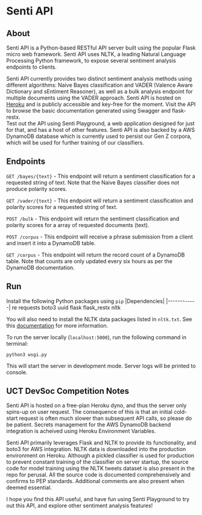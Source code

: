 # Senti API

## About
Senti API is a Python-based RESTful API server built using the popular Flask micro web framework. Senti API uses NLTK, a leading Natural Language Processing Python framework, to expose several sentiment analysis endpoints to clients.

Senti API currently provides two distinct sentiment analysis methods using different algorithms:  Naive Bayes classification and VADER (Valence Aware Dictionary and sEntiment Reasoner), as well as a bulk analysis endpoint for multiple documents using the VADER approach.
Senti API is hosted on [Heroku](https://senti-ment-api.herokuapp.com/) and is publicly accessible and key-free for the moment. Visit the API to browse the basic documentation generated using Swagger and flask-restx.  
Test out the API using Senti Playground, a web application designed for just for that, and has a host of other features.
Senti API is also backed by a AWS DynamoDB database which is currently used to persist our Gen Z corpora, which will be used for further training of our classifiers.

## Endpoints
```GET /bayes/{text}``` - This endpoint will return a sentiment classification for a requested string of text. Note that the Naive Bayes classifier does not produce polarity scores.

```GET /vader/{text}``` - This endpoint will return a sentiment classification and polarity scores for a requested string of text.

```POST /bulk``` - This endpoint will return the sentiment classification and polarity scores for a array of requested documents (text).

```POST /corpus``` - This endpoint will receive a phrase submission from a client and insert it into a DynamoDB table.

```GET /corpus``` - This endpoint will return the record count of a DynamoDB table. Note that counts are only updated every six hours as per the DynamoDB documentation.

## Run
Install the following Python packages using ```pip```
|Dependencies|
|------------|
re
requests
boto3
uuid
flask
flask_restx
nltk

You will also need to install the NLTK data packages listed in ```nltk.txt```.
See this [documentation](https://www.nltk.org/data.html) for more information.

To run the server locally (```localhost:5000```), run the following command in terminal:

```python3 wsgi.py```

This will start the server in development mode. Server logs will be printed to console.

## UCT DevSoc Competition Notes
Senti API is hosted on a free-plan Heroku dyno, and thus the server only spins-up on user request. The consequence of this is that an initial cold-start request is often much slower than subsequent API calls, so please do be patient. 
Secrets management for the AWS DynamoDB backend integration is acheived using Heroku Environment Variables.

Senti API primarily leverages Flask and NLTK to provide its functionality, and boto3 for AWS integration. NLTK data is downloaded into the production environment on Heroku. Although a pickled classifier is used for production to prevent constant training of the classifier on server startup, the source code for model training using the NLTK tweets dataset is also present in the repo for perusal. All the source code is documented comprehensively and confirms to PEP standards. Additional comments are also present when deemed essential.

I hope you find this API useful, and have fun using Senti Playground to try out this API, and explore other sentiment analysis features!
